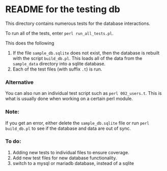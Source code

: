# README for the testing db

This directory contains numerous tests for the database interactions.

To run all of the tests, enter `perl run_all_tests.pl`.

This does the following

1. If the file `sample_db.sqlite` does not exist, then the database is rebuilt with the script `build_db.pl`.  This loads all of the data from the `sample_data` directory into a sqlite database.
2. Each of the test files (with suffix `.t`) is run.

### Alternative

You can also run an individual test script such as `perl 002_users.t`.  This is what is usually done when working on a certain perl module.


### Note:

If you get an error, either delete the `sample_db.sqlite` file or run `perl build_db.pl` to see if the database and data are out of sync.

### To do:

1. Adding new tests to individual files to ensure coverage.
2. Add new test files for new database functionality.
3. switch to a mysql or mariadb database, instead of a sqlite
